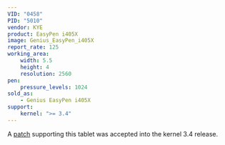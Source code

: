 ```yaml
---
VID: "0458"
PID: "5010"
vendor: KYE
product: EasyPen i405X
image: Genius_EasyPen_i405X
report_rate: 125
working_area:
    width: 5.5
    height: 4
    resolution: 2560
pen:
    pressure_levels: 1024
sold_as:
    - Genius EasyPen i405X
support:
    kernel: ">= 3.4"
---
```

A [patch](http://thread.gmane.org/gmane.linux.kernel.input/23744/focus=23799) supporting this tablet was accepted into the kernel 3.4 release.

